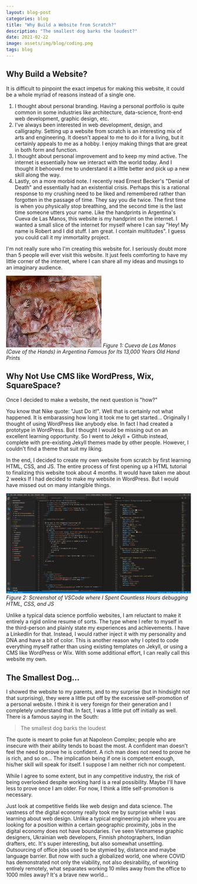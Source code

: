 ```yaml
---
layout: blog-post
categories: blog
title: "Why Build a Website from Scratch?"
description: "The smallest dog barks the loudest?"
date: 2021-02-22
image: assets/img/blog/coding.png
tags: blog
---
```



## Why Build a Website?

It is difficult to pinpoint the exact impetus for making this website, it could be a whole myriad of reasons instead of a single one.

1. I thought about personal branding. Having a personal portfolio is quite common in some industries like architecture, data-science, front-end web development, graphic design, etc.
2. I've always been interested in web development, design, and calligraphy. Setting up a website from scratch is an interesting mix of arts and engineering. It doesn't appeal to me to do it for a living, but it certainly appeals to me as a hobby. I enjoy making things that are great in both form and function.
3. I thought about personal improvement and to keep my mind active. The internet is essentially how we interact with the world today. And I thought it behooved me to understand it a little better and pick up a new skill along the way.
4. Lastly, on a more morbid note. I recently read Ernest Becker's "Denial of Death" and essentially had an existential crisis. Perhaps this is a rational response to my crushing need to be liked and remembered rather than forgotten in the passage of time. They say you die twice. The first time is when you physically stop breathing, and the second time is the last time someone utters your name. Like the handprints in Argentina's Cueva de Las Manos, this website is my handprint on the internet. I wanted a small slice of the internet for myself where I can say "Hey! My name is Robert and I did stuff. I am great. I contain multitudes". I guess you could call it my immortality project. 

I'm not really sure who I'm creating this website for. I seriously doubt more than 5 people will ever visit this website. It just feels comforting to have my little corner of the internet, where I can share all my ideas and musings to an imaginary audience.

![coding-pic](/assets/img/blog/cavehandprint.jpg)
*Figure 1: Cueva de Las Manos (Cave of the Hands) in Argentina Famous for Its 13,000 Years Old Hand Prints*

## Why Not Use CMS like WordPress, Wix, SquareSpace?
Once I decided to make a website, the next question is "how?"

You know that Nike quote: "Just Do it!". Well that is certainly not what happened. It is embarassing how long it took me to get started... Originally I thought of using WordPress like anybody else. In fact I had created a prototype in WordPress. But I thought I would be missing out on an excellent learning opportunity. So I went to Jekyll + Github instead, complete with pre-existing Jekyll themes made by other people. However, I couldn't find a theme that suit my liking.

In the end, I decided to create my own website from scratch by first learning HTML, CSS, and JS. The entire process of first opening up a HTML tutorial to finalizing this website took about 4 months. It would have taken me about 2 weeks If I had decided to make my website in WordPress. But I would have missed out on many intangible things.

![coding-pic](/assets/img/blog/coding.png)
*Figure 2: Screenshot of VSCode where I Spent Countless Hours debugging HTML, CSS, and JS*

Unlike a typical data science portfolio websites, I am reluctant to make it entirely a rigid online resume of sorts. The type where I refer to myself in the third-person and plainly state my experiences and achievements. I have a Linkedlin for that. Instead, I would rather inject it with my personality and DNA and have a bit of color. This is another reason why I opted to code everything myself rather than using existing templates on Jekyll, or using a CMS like WordPress or Wix. With some additional effort, I can really call this website my own.



## The Smallest Dog...

I showed the website to my parents, and to my surprise (but in hindsight not that surprising), they were a little put off by the excessive self-promotion of a personal website. I think it is very foreign for their generation and I completely understand that. In fact, I was a little put off initially as well. There is a famous saying in the South:

> The smallest dog barks the loudest

The quote is meant to poke fun at Napoleon Complex; people who are insecure with their ability tends to boast the most. A confident man doesn't feel the need to prove he is confident. A rich man does not need to prove he is rich, and so on... The implication being if one is competent enough, his/her skill will speak for itself. I suppose I am neither rich nor competent.

While I agree to some extent, but in any competitive industry, the risk of being overlooked despite working hard is a real possibility. Maybe I'll have less to prove once I am older. For now, I think a little self-promotion is necessary. 

Just look at competitive fields like web design and data science. The vastness of the digital economy really took me by surprise while I was learning about web design. Unlike a typical engineering job where you are looking for a position within a certain geographic proximity, jobs in the digital economy does not have boundaries. I've seen Vietnamese graphic designers, Ukrainian web developers, Finnish photographers, Indian drafters, etc. It's super interesting, but also somewhat unsettling. Outsourcing of office jobs used to be stymied by, distance and maybe language barrier. But now with such a globalized world, one where COVID has demonstrated not only the viability, not also desirability, of working entirely remotely, what separates working 10 miles away from the office to 1000 miles away? It's a brave new world...
